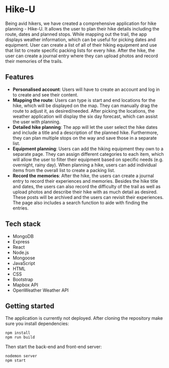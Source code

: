 # Hike-U

Being avid hikers, we have created a comprehensive application for hike planning - Hike-U. It allows the user to plan their hike details including the route, dates and planned stops. While mapping out the trail, the app displays weather information, which can be useful for picking dates and equipment. User can create a list of all of their hiking equipment and use that list to create specific packing lists for every hike. After the hike, the user can create a journal entry where they can upload photos and record their memories of the trails.

## Features

* __Personalised account__: Users will have to create an account and log in to create and see their content. 
* __Mapping the route__: Users can type is start and end locations for the hike, which will be displayed on the map. They can manually drag the route to adjust it, as desired/needed. After picking the locations, the weather application will display the six day forecast, which can assist the user with planning.
* __Detailed hike planning__: The app will let the user select the hike dates and include a title and a description of the planned hike. Furthermore, they can plan multiple stops on the way and save those in a separate list. 
* __Equipment planning__: Users can add the hiking equipment they own to a separate page. They can assign different categories to each item, which will allow the user to filter their equipment based on specific needs (e.g. overnight, rainy day). When planning a hike, users can add individual items from the overall list to create a packing list.
* __Record the memories__: After the hike, the users can create a journal entry to record their experiences and memories. Besides the hike title and dates, the users can also record the difficulty of the trail as well as upload photos and describe their hike with as much detail as desired. These posts will be archived and the users can revisit their experiences. The page also includes a search function to aide with finding the entries.  

## Tech stack

* MongoDB
* Express
* React
* Node.js
* Mongoose
* JavaScript
* HTML
* CSS
* Bootstrap
* Mapbox API
* OpenWeather Weather API

## Getting started

The application is currently not deployed. After cloning the repository make sure you install dependencies:
```
npm install
npm run build
```
Then start the back-end and front-end server:
```
nodemon server
npm start
```






